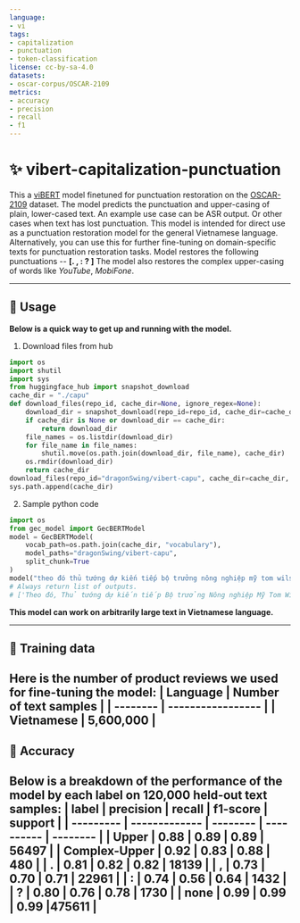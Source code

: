 ```yaml
---
language:
- vi
tags:
- capitalization
- punctuation
- token-classification
license: cc-by-sa-4.0
datasets:
- oscar-corpus/OSCAR-2109
metrics:
- accuracy
- precision
- recall
- f1
---
```

# ✨ vibert-capitalization-punctuation
This a [viBERT](https://huggingface.co/FPTAI/vibert-base-cased) model finetuned for punctuation restoration on the [OSCAR-2109](https://huggingface.co/datasets/oscar-corpus/OSCAR-2109) dataset. 
The model predicts the punctuation and upper-casing of plain, lower-cased text. An example use case can be ASR output. Or other cases when text has lost punctuation.
This model is intended for direct use as a punctuation restoration model for the general Vietnamese language. Alternatively, you can use this for further fine-tuning on domain-specific texts for punctuation restoration tasks.
Model restores the following punctuations -- **[. , : ? ]**
The model also restores the complex upper-casing of words like *YouTube*, *MobiFone*.

-----------------------------------------------
## 🚋 Usage

**Below is a quick way to get up and running with the model.**
1. Download files from hub  
```python
import os
import shutil
import sys
from huggingface_hub import snapshot_download
cache_dir = "./capu"
def download_files(repo_id, cache_dir=None, ignore_regex=None):
    download_dir = snapshot_download(repo_id=repo_id, cache_dir=cache_dir, ignore_regex=ignore_regex)
    if cache_dir is None or download_dir == cache_dir:
        return download_dir
    file_names = os.listdir(download_dir)
    for file_name in file_names:
        shutil.move(os.path.join(download_dir, file_name), cache_dir)
    os.rmdir(download_dir)
    return cache_dir
download_files(repo_id="dragonSwing/vibert-capu", cache_dir=cache_dir, ignore_regex=["*.json", "*.bin"])
sys.path.append(cache_dir)
```
2. Sample python code  
```python
import os
from gec_model import GecBERTModel
model = GecBERTModel(
    vocab_path=os.path.join(cache_dir, "vocabulary"),
    model_paths="dragonSwing/vibert-capu",
    split_chunk=True
)
model("theo đó thủ tướng dự kiến tiếp bộ trưởng nông nghiệp mỹ tom wilsack bộ trưởng thương mại mỹ gina raimondo bộ trưởng tài chính janet yellen gặp gỡ thượng nghị sĩ patrick leahy và một số nghị sĩ mỹ khác")
# Always return list of outputs.
# ['Theo đó, Thủ tướng dự kiến tiếp Bộ trưởng Nông nghiệp Mỹ Tom Wilsack, Bộ trưởng Thương mại Mỹ Gina Raimondo, Bộ trưởng Tài chính Janet Yellen, gặp gỡ Thượng nghị sĩ Patrick Leahy và một số nghị sĩ Mỹ khác.']
```
**This model can work on arbitrarily large text in Vietnamese language.**

-----------------------------------------------
## 📡 Training data
Here is the number of product reviews we used for fine-tuning the model:
| Language | Number of text samples |
| -------- | ----------------- |
| Vietnamese  | 5,600,000  |
-----------------------------------------------
## 🎯 Accuracy
Below is a breakdown of the performance of the model by each label on 120,000 held-out text samples:
|  label    |   precision  |  recall | f1-score  | support |
| --------- | ------------- | -------- | ---------- | -------- |
|     **Upper**    |   0.88       | 0.89    |  0.89     |  56497   |
|     **Complex-Upper**    |   0.92       | 0.83    |  0.88     |   480   |
|     **.**    |   0.81       | 0.82    |  0.82     | 18139   |
|    **,**    |   0.73       | 0.70    |  0.71     | 22961   |
|     **:**    |   0.74       | 0.56    |  0.64     |   1432   |
|     **?**    |   0.80       | 0.76    |  0.78     |   1730   |
|     **none**    |   0.99       | 0.99    |  0.99     |475611   |
-----------------------------------------------
